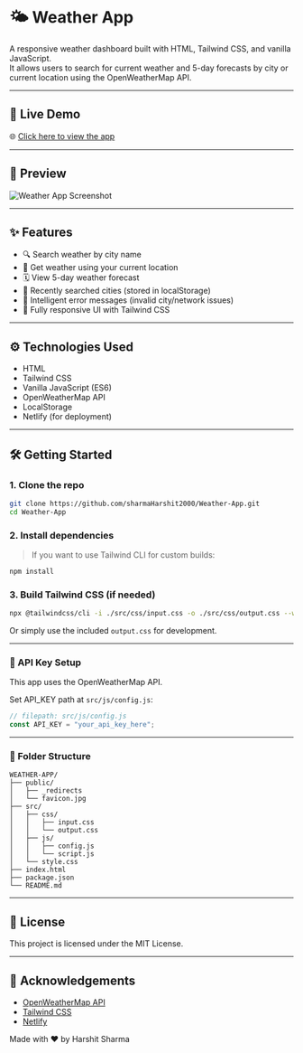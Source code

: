 # 🌤️ Weather App

A responsive weather dashboard built with HTML, Tailwind CSS, and vanilla JavaScript.  
It allows users to search for current weather and 5-day forecasts by city or current location using the OpenWeatherMap API.

---

## 🚀 Live Demo

🌐 [Click here to view the app](https://apps-weather-forecast.netlify.app/)

---

## 📸 Preview

![Weather App Screenshot](./public/preview.jpg)

---

## ✨ Features

- 🔍 Search weather by city name
- 📍 Get weather using your current location
- 🗓️ View 5-day weather forecast
- 📌 Recently searched cities (stored in localStorage)
- 🧠 Intelligent error messages (invalid city/network issues)
- 📱 Fully responsive UI with Tailwind CSS

---

## ⚙️ Technologies Used

- HTML
- Tailwind CSS
- Vanilla JavaScript (ES6)
- OpenWeatherMap API
- LocalStorage
- Netlify (for deployment)

---

## 🛠️ Getting Started

### 1. Clone the repo

```bash
git clone https://github.com/sharmaHarshit2000/Weather-App.git
cd Weather-App
```

### 2. Install dependencies

> If you want to use Tailwind CLI for custom builds:

```bash
npm install
```

### 3. Build Tailwind CSS (if needed)

```bash
npx @tailwindcss/cli -i ./src/css/input.css -o ./src/css/output.css --watch
```

Or simply use the included `output.css` for development.

---

### 🔐 API Key Setup

This app uses the OpenWeatherMap API.

Set API_KEY path at `src/js/config.js`:

```javascript
// filepath: src/js/config.js
const API_KEY = "your_api_key_here";
```

---

### 🧩 Folder Structure

```
WEATHER-APP/
├── public/
│   ├── _redirects
│   └── favicon.jpg
├── src/
│   ├── css/
│   │   ├── input.css
│   │   └── output.css
│   ├── js/
│   │   ├── config.js
│   │   └── script.js
│   └── style.css
├── index.html
├── package.json
└── README.md
```

---

## 📄 License

This project is licensed under the MIT License.

---

## 🙌 Acknowledgements

- [OpenWeatherMap API](https://openweathermap.org/)
- [Tailwind CSS](https://tailwindcss.com/)
- [Netlify](https://www.netlify.com/)

Made with ❤️ by Harshit Sharma
